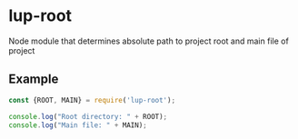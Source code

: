 # lup-root
Node module that determines absolute path to project root and main file of project  

## Example
```javascript
const {ROOT, MAIN} = require('lup-root');

console.log("Root directory: " + ROOT);
console.log("Main file: " + MAIN);
```
